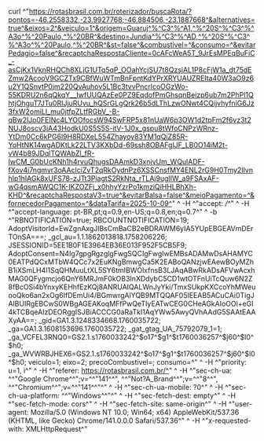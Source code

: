 curl ^"https://rotasbrasil.com.br/roterizador/buscaRota/?pontos=-46.2558332,-23.9927768;-46.884506,-23.1887668^&alternatives=true^&eixos=2^&veiculo=1^&origem=Guaruj^%^C3^%^A1,^%^20S^%^C3^%^A3o^%^20Paulo,^%^20BR^&destino=Jundia^%^C3^%^AD,^%^20S^%^C3^%^A3o^%^20Paulo,^%^20BR^&st=false^&combustivel=^&consumo=^&evitarPedagio=false^&recaptchaRespostaCliente=0cAFcWeA5T_9JrEsMPEqBuFiC_-asCjKx1VknRHQCh8XLjG1UTq5qP_OOahYcjSU7t8QzsjAL1P8cFjW1a_dt75dEZmw2AcooV9GCZTx9CBfWuWTmBnFpntKdYPrXRYUAUZRElta40W3aO9z6u2Y1QSnvtP0jm220QvAuhov5L1Bc3tvvPncrlcoOGzWo-55KDRU2n6qQkqY__IwfUUQAzEe0PZ9EqdofPmGhsqnBeizp6ub7m2PhPl1QhtjOhguT7JTu0RIJjuRUvu_hQSrGLgQrk26b5dLThLzwONwt4CQijvhyfniG6Jz3fxW2omiLl_mu0jtfpZLtfRGbV_-B-qBw2lJo0FEINc4LYOOfocsW94SwFRP5x81nUaW6p3OW1d2tpFm2f6vz3t2NUJ8oscv3jA43HodkU0S5S5S-itV-1J0x_gspu8tWfoCNPzWRnz-YtDm0Cc6kPG6l9H8RDXeL554Zhayoy83YM1qQiZ85R-YoHtNK14wgADKtLk22LTV3KXbDd-69ssh8OBAFglJF_LB0O14iM2t-vW4b89JDqlTQWAbZl_fR-IwCM_G0bUcKNh1h4rvuQhugsDAAmkD3xnjvUm_WQulADF-fXov4i7ngmvr3oAAclciZvT2qRkOydnPz6XSSCnsfMY4ENL2rG9H0Tmy2IlvnhIp1hIAGk8xUFS78-zJTt3PjagtS2RkNta_rTLAj9uglIW_a9FSAxAF-wG4qsmAWQC1K-IKZOZFj_x0hhyYzrPo1kmziQiHHLBhXh-KHD^&recaptchaRespostaV3=true^&evitarBalsa=false^&meioPagamento=^&fornecedorPagamento=^&dataTarifa=2025-10-09^" ^
  -H ^"accept: */*^" ^
  -H ^"accept-language: pt-BR,pt;q=0.9,en-US;q=0.8,en;q=0.7^" ^
  -b ^"RBNOTIFICATION=true; RBCOUNTNOTIFICATION=19; AdoptVisitorId=EwZgnAxgJlBsCmBaCB2eBDRAWM6yIA5YUpEBGEAVmDErTOnSA===; _gcl_au=1.1.1862013818.1758206226; JSESSIONID=5EE1B0F1E3964EB36E013F952F5CB5F9; AdoptConsent=N4Ig7gpgRgzglgFwgSQCIgFwgIwEMBsADAMwDsAHAMYC0EATPdQCxMTbW4QCc7x2EuKNgBmwgCa5K2EABoQANzjwEAewBOyMZhB1iXSmLH4I1SqQHMuuLtXL5SY6tmIBWOlxfnsB3LJAqABwRkADsAFVwAcxhMAG0QFygmcjo6QnY6MRJmF0kOB3InXDdybC5CD1wtOTFnUiTcQuw6N2Z8fBcOSi4bYnxyKEHhfEzKQj8ANRUAIQALWnJyYki/TmxSUkpKXCcoYhMWeuooQko6an2xOg6IfDEmUi4/BGmwrgAlYQB9MTQQAF05IEEAB5ACuCAi0TigJAlBUIRgEBCwS0WBgAGEAKoqMFfPwQeTIyEATwCEG0CHeAGkAIoOOl+eGI4kTCBqeAIzDEORggISJBiACCCG0aRaTkI1AqYWw5AwyQVhAAdG5SAAtEAAXyAA==; _gid=GA1.3.1248334668.1760035722; _ga=GA1.3.1608153696.1760035722; _gat_gtag_UA_75792079_1=1; _ga_VCFEL3RNQ0=GS2.1.s1760033242^$o17^$g1^$t1760036257^$j60^$l0^$h0; _ga_WVWRBJHEX6=GS2.1.s1760033242^$o17^$g1^$t1760036257^$j60^$l0^$h0; veiculo=1; eixo=2; precoCombustivel=; consumo=^" ^
  -H ^"priority: u=1, i^" ^
  -H ^"referer: https://rotasbrasil.com.br/^" ^
  -H ^"sec-ch-ua: ^\^"Google Chrome^\^";v=^\^"141^\^", ^\^"Not?A_Brand^\^";v=^\^"8^\^", ^\^"Chromium^\^";v=^\^"141^\^"^" ^
  -H ^"sec-ch-ua-mobile: ?0^" ^
  -H ^"sec-ch-ua-platform: ^\^"Windows^\^"^" ^
  -H ^"sec-fetch-dest: empty^" ^
  -H ^"sec-fetch-mode: cors^" ^
  -H ^"sec-fetch-site: same-origin^" ^
  -H ^"user-agent: Mozilla/5.0 (Windows NT 10.0; Win64; x64) AppleWebKit/537.36 (KHTML, like Gecko) Chrome/141.0.0.0 Safari/537.36^" ^
  -H ^"x-requested-with: XMLHttpRequest^"